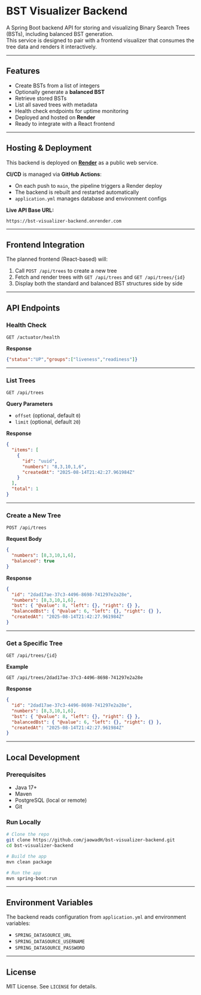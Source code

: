 # BST Visualizer Backend

A Spring Boot backend API for storing and visualizing Binary Search Trees (BSTs), including balanced BST generation.  
This service is designed to pair with a frontend visualizer that consumes the tree data and renders it interactively.

---

## Features
- Create BSTs from a list of integers
- Optionally generate a **balanced BST**
- Retrieve stored BSTs
- List all saved trees with metadata
- Health check endpoints for uptime monitoring
- Deployed and hosted on **Render**
- Ready to integrate with a React frontend

---

## Hosting & Deployment
This backend is deployed on **[Render](https://render.com)** as a public web service.

**CI/CD** is managed via **GitHub Actions**:
- On each push to `main`, the pipeline triggers a Render deploy
- The backend is rebuilt and restarted automatically
- `application.yml` manages database and environment configs

**Live API Base URL:**
```
https://bst-visualizer-backend.onrender.com
```

---

## Frontend Integration
The planned frontend (React-based) will:
1. Call `POST /api/trees` to create a new tree
2. Fetch and render trees with `GET /api/trees` and `GET /api/trees/{id}`
3. Display both the standard and balanced BST structures side by side

---

## API Endpoints

### Health Check
```http
GET /actuator/health
```
**Response**
```json
{"status":"UP","groups":["liveness","readiness"]}
```

---

### List Trees
```http
GET /api/trees
```
**Query Parameters**
- `offset` (optional, default `0`)
- `limit` (optional, default `20`)

**Response**
```json
{
  "items": [
    {
      "id": "uuid",
      "numbers": "8,3,10,1,6",
      "createdAt": "2025-08-14T21:42:27.961984Z"
    }
  ],
  "total": 1
}
```

---

### Create a New Tree
```http
POST /api/trees
```
**Request Body**
```json
{
  "numbers": [8,3,10,1,6],
  "balanced": true
}
```

**Response**
```json
{
  "id": "2dad17ae-37c3-4496-8698-741297e2a28e",
  "numbers": [8,3,10,1,6],
  "bst": { "@value": 8, "left": {}, "right": {} },
  "balancedBst": { "@value": 6, "left": {}, "right": {} },
  "createdAt": "2025-08-14T21:42:27.961984Z"
}
```

---

### Get a Specific Tree
```http
GET /api/trees/{id}
```
**Example**
```http
GET /api/trees/2dad17ae-37c3-4496-8698-741297e2a28e
```

**Response**
```json
{
  "id": "2dad17ae-37c3-4496-8698-741297e2a28e",
  "numbers": [8,3,10,1,6],
  "bst": { "@value": 8, "left": {}, "right": {} },
  "balancedBst": { "@value": 6, "left": {}, "right": {} },
  "createdAt": "2025-08-14T21:42:27.961984Z"
}
```

---

## Local Development

### Prerequisites
- Java 17+
- Maven
- PostgreSQL (local or remote)
- Git

### Run Locally
```bash
# Clone the repo
git clone https://github.com/jaowadH/bst-visualizer-backend.git
cd bst-visualizer-backend

# Build the app
mvn clean package

# Run the app
mvn spring-boot:run
```

---

## Environment Variables
The backend reads configuration from `application.yml` and environment variables:
- `SPRING_DATASOURCE_URL`
- `SPRING_DATASOURCE_USERNAME`
- `SPRING_DATASOURCE_PASSWORD`

---

## License
MIT License. See `LICENSE` for details.
